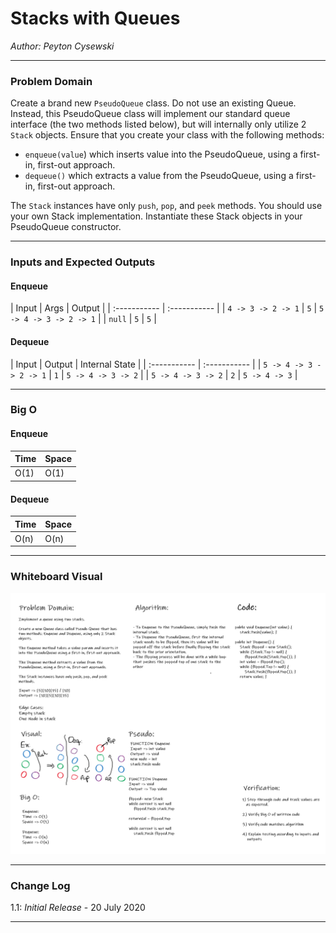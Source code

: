 # Stacks with Queues

*Author: Peyton Cysewski*

---

### Problem Domain
Create a brand new `PseudoQueue` class. Do not use an existing Queue. Instead, this PseudoQueue class will implement our standard queue interface (the two methods listed below), but will internally only utilize 2 `Stack` objects. Ensure that you create your class with the following methods:

- `enqueue(value`) which inserts value into the PseudoQueue, using a first-in, first-out approach.
- `dequeue()` which extracts a value from the PseudoQueue, using a first-in, first-out approach.

The `Stack` instances have only `push`, `pop`, and `peek` methods. You should use your own Stack implementation. Instantiate these Stack objects in your PseudoQueue constructor.

---

### Inputs and Expected Outputs

#### Enqueue
| Input | Args | Output |
| :----------- | :----------- |
| `4 -> 3 -> 2 -> 1` | `5` | `5 -> 4 -> 3 -> 2 -> 1` |
| `null` | `5` | `5` |
#### Dequeue
| Input | Output | Internal State |
| :----------- | :----------- |
| `5 -> 4 -> 3 -> 2 -> 1` | `1` | `5 -> 4 -> 3 -> 2` |
| `5 -> 4 -> 3 -> 2` | `2` | `5 -> 4 -> 3` |


---

### Big O

#### Enqueue
| Time | Space |
| :----------- | :----------- |
| O(1) | O(1) |

#### Dequeue
| Time | Space |
| :----------- | :----------- |
| O(n) | O(n) |


---


### Whiteboard Visual
![Whiteboard](./assets/whiteboard.png)


---

### Change Log
1.1: *Initial Release* - 20 July 2020  

---